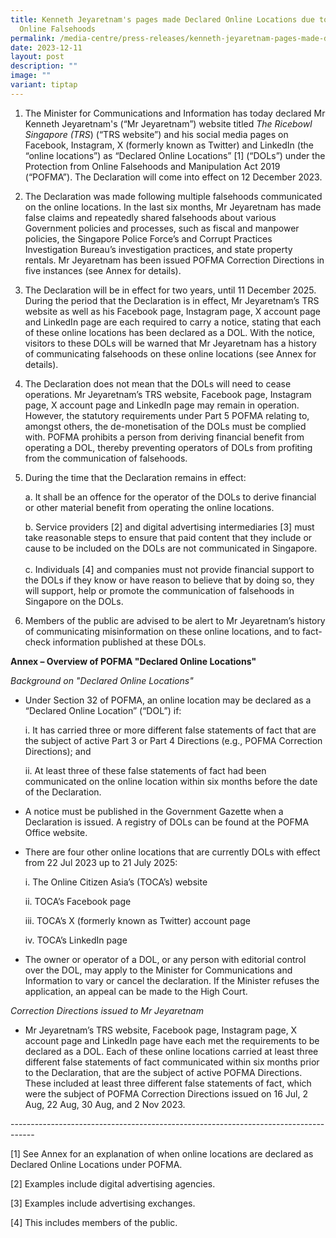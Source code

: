 ```yaml
---
title: Kenneth Jeyaretnam's pages made Declared Online Locations due to Multiple
  Online Falsehoods
permalink: /media-centre/press-releases/kenneth-jeyaretnam-pages-made-declared-online-locations/
date: 2023-12-11
layout: post
description: ""
image: ""
variant: tiptap
---
```

<ol data-tight="true" class="tight"><li><p>The Minister for Communications and Information has today declared Mr Kenneth Jeyaretnam's (“Mr Jeyaretnam”) website titled <em>The Ricebowl Singapore (TRS</em>) (“TRS website”) and his social media pages on Facebook, Instagram, X (formerly known as Twitter) and LinkedIn (the “online locations”) as “Declared Online Locations” [1] (“DOLs”) under the Protection from Online Falsehoods and Manipulation Act 2019 (“POFMA”). The Declaration will come into effect on 12 December 2023.</p><p></p></li><li><p>The Declaration was made following multiple falsehoods communicated on the online locations. In the last six months, Mr Jeyaretnam has made false claims and repeatedly shared falsehoods about various Government policies and processes, such as fiscal and manpower policies, the Singapore Police Force’s and Corrupt Practices Investigation Bureau’s investigation practices, and state property rentals. Mr Jeyaretnam has been issued POFMA Correction Directions in five instances (see Annex for details).</p><p></p></li><li><p>The Declaration will be in effect for two years, until 11 December 2025. During the period that the Declaration is in effect, Mr Jeyaretnam’s TRS website as well as his Facebook page, Instagram page, X account page and LinkedIn page are each required to carry a notice, stating that each of these online locations has been declared as a DOL. With the notice, visitors to these DOLs will be warned that Mr Jeyaretnam has a history of communicating falsehoods on these online locations (see Annex for details).</p><p></p></li><li><p>The Declaration does not mean that the DOLs will need to cease operations. Mr Jeyaretnam’s TRS website, Facebook page, Instagram page, X account page and LinkedIn page may remain in operation. However, the statutory requirements under Part 5 POFMA relating to, amongst others, the de-monetisation of the DOLs must be complied with. POFMA prohibits a person from deriving financial benefit from operating a DOL, thereby preventing operators of DOLs from profiting from the communication of falsehoods.</p><p></p></li><li><p>During the time that the Declaration remains in effect:<br></p><p>a. It shall be an offence for the operator of the DOLs to derive financial or other material benefit from operating the online locations.<br></p><p>b. Service providers [2] and digital advertising intermediaries [3] must take reasonable steps to ensure that paid content that they include or cause to be included on the DOLs are not communicated in Singapore.<br><br>c. Individuals [4] and companies must not provide financial support to the DOLs if they know or have reason to believe that by doing so, they will support, help or promote the communication of falsehoods in Singapore on the DOLs.</p><p></p></li><li><p>Members of the public are advised to be alert to Mr Jeyaretnam’s history of communicating misinformation on these online locations, and to fact-check information published at these DOLs.</p></li></ol><p></p><p><strong>Annex – Overview of POFMA "Declared Online Locations"</strong></p><p></p><p><em>Background on "Declared Online Locations"</em></p><p></p><ul><li><p>Under Section 32 of POFMA, an online location may be declared as a “Declared Online Location” (“DOL”) if:</p><p></p><p>i. It has carried three or more different false statements of fact that are the subject of active Part 3 or Part 4 Directions (e.g., POFMA Correction Directions); and</p><p></p><p>ii. At least three of these false statements of fact had been communicated on the online location within six months before the date of the Declaration.</p><p></p></li><li><p>A notice must be published in the Government Gazette when a Declaration is issued. A registry of DOLs can be found at the POFMA Office website.</p><p></p></li><li><p>There are four other online locations that are currently DOLs with effect from 22 Jul 2023 up to 21 July 2025:<br></p><p>i. The Online Citizen Asia’s (TOCA’s) website</p><p>ii. TOCA’s Facebook page</p><p>iii. TOCA’s X (formerly known as Twitter) account page</p><p>iv. TOCA’s LinkedIn page</p><p></p></li><li><p>The owner or operator of a DOL, or any person with editorial control over the DOL, may apply to the Minister for Communications and Information to vary or cancel the declaration. If the Minister refuses the application, an appeal can be made to the High Court.</p></li></ul><p></p><p><em>Correction Directions issued to Mr Jeyaretnam</em></p><p></p><ul data-tight="true" class="tight"><li><p>Mr Jeyaretnam’s TRS website, Facebook page, Instagram page, X account page and LinkedIn page have each met the requirements to be declared as a DOL. Each of these online locations carried at least three different false statements of fact communicated within six months prior to the Declaration, that are the subject of active POFMA Directions. These included at least three different false statements of fact, which were the subject of POFMA Correction Directions issued on 16 Jul, 2 Aug, 22 Aug, 30 Aug, and 2 Nov 2023.</p><p></p></li></ul><p>------------------------------------------------------------------------------------</p><p>[1] See Annex for an explanation of when online locations are declared as Declared Online Locations under POFMA.</p><p>[2] Examples include digital advertising agencies.</p><p>[3] Examples include advertising exchanges.</p><p>[4] This includes members of the public.</p>